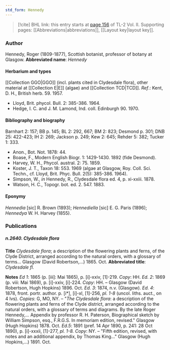 ```yaml
---
std_form: Hennedy
---
```


> [!cite] BHL link: this entry starts at [page 156](https://www.biodiversitylibrary.org/page/33068398) of TL-2 Vol. II.
> Supporting pages: [[Abbreviations|abbreviations]], [[Layout key|layout key]].

### Author

Hennedy, Roger (1809-1877), Scottish botanist, professor of botany at Glasgow. 
**Abbreviated name**: *Hennedy*

#### Herbarium and types

[[Collection GGO|GGO]] (incl. plants cited in Clydesdale flora), other material at [[Collection E|E]] (algae) and [[Collection TCD|TCD]].
*Ref*.: Kent, D. H., British herb. 59. 1957.
- Lloyd, Brit. phycol. Bull. 2: 385-386. 1964.
- Hedge, I. C. and J. M. Lamond, Ind. coll. Edinburgh 90. 1970.

#### Bibliography and biography

Barnhart 2: 157; BB p. 145; BL 2: 292, 667; BM 2: 823; Desmond p. 301; DNB 25: 422-423; IH 2: 269; Jackson p. 249; Kew 2: 645; Rehder 5: 382; Tucker 1: 333.
- Anon., Bot. Not. 1878: 44.
- Boase, F., Modern English Biogr. 1: 1429-1430. 1892 (fide Desmond).
- Harvey, W. H., Phycol. austral. 2: 75. 1859.
- Koster, J. T., Taxon 18: 553. 1969 (algae at Glasgow, Roy. Coll. Sci. Techn., cf. Lloyd, Brit. Phyc. Bull. 2(5): 385-386. 1964).
- Simpson, W., *in* Hennedy, R., Clydesdale flora ed. 4, p. xi-xxiii. 1878.
- Watson, H. C., Topogr. bot. ed. 2. 547. 1883.

#### Eponymy

*Hennedia* \[sic\] R. Brown (1893); *Hennediella* \[sic\] E. G. Paris (1896); *Hennedya* W. H. Harvey (1855).

### Publications

##### n.2640. Clydesdale flora

**Title**
*Clydesdale flora*; a description of the flowering plants and ferns, of the Clyde District, arranged according to the natural orders, with a glossary of terms... Glasgow (David Robertson,...) 1865. Oct.
**Abbreviated title**: *Clydesdale fl.*

**Notes**
*Ed 1*: 1865 (p. \[iii\]: Mai 1865), p. \[i\]-xxiv, \[1\]-219. *Copy*: HH.
*Ed. 2*: 1869 (p. viii: Mai 1869), p. \[i\]-xxiv, \[i\]-224. *Copy*: HH. – Glasgow (David Robertson, Hugh Hopkins) 1896. Oct.
*Ed. 3*: 1874, n.v. (Glasgow).
*Ed. 4*: 1878, front. portr. author. p. \[i\*\], \[i\]-xl, \[1\]-256, *pl. 1-8* (uncol. liths. auct., on 4 lvs).
*Copies*: G, MO, NY. – "*The Clydesdale flora*: a description of the flowering plants and ferns of the Clyde district, arranged according to the natural orders, with a glossary of terms and diagrams. By the late Roger Hennedy,... Appendix by professor R. H. Paterson, Biographical sketch by William Simpson, esq., F.R.G.S. In memoriam edition, revised." Glasgow (Hugh Hopkins) 1878. Oct.
*Ed.5*: 1891 (pref. 14 Apr 1890, p. 241: 28 Oct 1890), p. \[i\]-xxxii, \[1\]-277, *pl. 1-8. Copy*: NY. – "Fifth edition, revised, with notes and an additional appendix, by Thomas King..." Glasgow (Hugh Hopkins,...) 1891. Oct.

